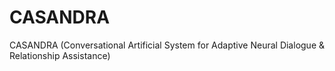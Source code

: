 # CASANDRA
CASANDRA (Conversational Artificial System for Adaptive Neural Dialogue &amp; Relationship Assistance)
